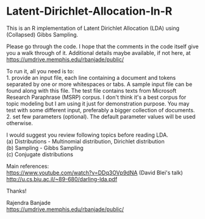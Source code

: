 # Latent-Dirichlet-Allocation-In-R
 This is an R implementation of 
 Latent Dirichlet Allocation (LDA) using (Collapsed) Gibbs Sampling.

Please go through the code. I hope that the comments in the code itself give you a walk through of it.
Additional details maybe available, if not here, at https://umdrive.memphis.edu/rbanjade/public/

To run it, all you need is to:   
    1. provide an input file, each line containing a document and tokens separated by one or more whitespaces or tabs. A sample input file can be found along with this file. The test file contains texts from Microsoft Research Paraphrase (MSRP) corpus. I don't think it's a best corpus for topic modeling but I am using it just for demonstration purpose. You may test with some different input, preferably a bigger collection of documents.    
    2. set few parameters (optional). The default parameter values will be used otherwise.   

 I would suggest you review following topics before reading LDA.  
   (a) Distributions - Multinomial distribution, Dirichlet distribution  
   (b) Sampling - Gibbs Sampling  
   (c) Conjugate distributions  

 Main references:  
     https://www.youtube.com/watch?v=DDq3OVp9dNA (David Blei's talk)  
     http://u.cs.biu.ac.il/~89-680/darling-lda.pdf  


  Thanks!
 
  Rajendra Banjade  
   https://umdrive.memphis.edu/rbanjade/public/  
